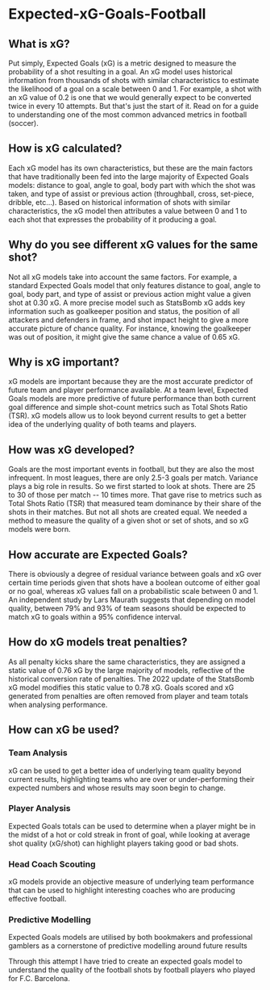 # Expected-xG-Goals-Football


## What is xG?

Put simply, Expected Goals (xG) is a metric designed to measure the probability of a shot resulting in a goal. An xG model uses historical information from thousands of shots with similar characteristics to estimate the likelihood of a goal on a scale between 0 and 1. For example, a shot with an xG value of 0.2 is one that we would generally expect to be converted twice in every 10 attempts. But that's just the start of it. Read on for a guide to understanding one of the most common advanced metrics in football (soccer).

## How is xG calculated?
Each xG model has its own characteristics, but these are the main factors that have traditionally been fed into the large majority of Expected Goals models: distance to goal, angle to goal, body part with which the shot was taken, and type of assist or previous action (throughball, cross, set-piece, dribble, etc…). Based on historical information of shots with similar characteristics, the xG model then attributes a value between 0 and 1 to each shot that expresses the probability of it producing a goal.

<p align="center" src ="![factors](https://github.com/AyushMaria/Expected-xG-Goals-Football/assets/45310413/5d5ffc5d-a6c0-484a-b281-13cca42a2763)"</p>

## Why do you see different xG values for the same shot?
Not all xG models take into account the same factors. For example, a standard Expected Goals model that only features distance to goal, angle to goal, body part, and type of assist or previous action might value a given shot at 0.30 xG. A more precise model such as StatsBomb xG adds key information such as goalkeeper position and status, the position of all attackers and defenders in frame, and shot impact height to give a more accurate picture of chance quality. For instance, knowing the goalkeeper was out of position, it might give the same chance a value of 0.65 xG.

## Why is xG important?
xG models are important because they are the most accurate predictor of future team and player performance available. At a team level, Expected Goals models are more predictive of future performance than both current goal difference and simple shot-count metrics such as Total Shots Ratio (TSR). xG models allow us to look beyond current results to get a better idea of the underlying quality of both teams and players.

## How was xG developed?
Goals are the most important events in football, but they are also the most infrequent. In most leagues, there are only 2.5-3 goals per match. Variance plays a big role in results. So we first started to look at shots. There are 25 to 30 of those per match -- 10 times more. That gave rise to metrics such as Total Shots Ratio (TSR) that measured team dominance by their share of the shots in their matches. But not all shots are created equal. We needed a method to measure the quality of a given shot or set of shots, and so xG models were born.

## How accurate are Expected Goals?
There is obviously a degree of residual variance between goals and xG over certain time periods given that shots have a boolean outcome of either goal or no goal, whereas xG values fall on a probabilistic scale between 0 and 1. An independent study by Lars Maurath suggests that depending on model quality, between 79% and 93% of team seasons should be expected to match xG to goals within a 95% confidence interval.

## How do xG models treat penalties?
As all penalty kicks share the same characteristics, they are assigned a static value of 0.76 xG by the large majority of models, reflective of the historical conversion rate of penalties. The 2022 update of the StatsBomb xG model modifies this static value to 0.78 xG. Goals scored and xG generated from penalties are often removed from player and team totals when analysing performance.


## How can xG be used? 

###  Team Analysis
xG can be used to get a better idea of underlying team quality beyond current results, highlighting teams who are over or under-performing their expected numbers and whose results may soon begin to change. 

### Player Analysis
Expected Goals totals can be used to determine when a player might be in the midst of a hot or cold streak in front of goal, while looking at average shot quality (xG/shot) can highlight players taking good or bad shots. 

### Head Coach Scouting
xG models provide an objective measure of underlying team performance that can be used to highlight interesting coaches who are producing effective football. 

### Predictive Modelling
Expected Goals models are utilised by both bookmakers and professional gamblers as a cornerstone of predictive modelling around future results

Through this attempt I have tried to create an expected goals model to understand the quality of the football shots by football players who played for F.C. Barcelona.


